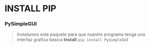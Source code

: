 # INSTALL PIP 

### PySimpleGUI 
> Instalamos este paquete para que nuestro programa tenga una interfaz grafica basica
**Install**
`pip install PySimpleGUI`

